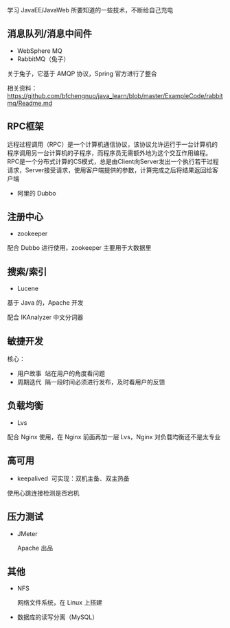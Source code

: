 学习 JavaEE/JavaWeb 所要知道的一些技术，不断给自己充电

## 消息队列/消息中间件

- WebSphere MQ
- RabbitMQ（兔子）

关于兔子，它基于 AMQP 协议，Spring 官方进行了整合

相关资料：https://github.com/bfchengnuo/java_learn/blob/master/ExampleCode/rabbitmq/Readme.md

## RPC框架

远程过程调用（RPC）是一个计算机通信协议，该协议允许运行于一台计算机的程序调用另一台计算机的子程序，而程序员无需额外地为这个交互作用编程。RPC是一个分布式计算的CS模式，总是由Client向Server发出一个执行若干过程请求，Server接受请求，使用客户端提供的参数，计算完成之后将结果返回给客户端

- 阿里的 Dubbo

## 注册中心

- zookeeper

配合 Dubbo 进行使用，zookeeper 主要用于大数据里

## 搜索/索引

- Lucene

基于 Java 的，Apache 开发

配合 IKAnalyzer 中文分词器

## 敏捷开发

核心：

- 用户故事
  站在用户的角度看问题
- 周期迭代
  隔一段时间必须进行发布，及时看用户的反馈
  
## 负载均衡

- Lvs

配合 Nginx 使用，在 Nginx 前面再加一层 Lvs，Nginx 对负载均衡还不是太专业

## 高可用

- keepalived
  可实现：双机主备、双主热备

使用心跳连接检测是否宕机

## 压力测试

- JMeter
  
  Apache 出品
  
 ## 其他
 
 - NFS
 
    网络文件系统，在 Linux 上搭建
    
- 数据库的读写分离（MySQL）
